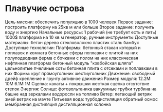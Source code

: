 # Плавучие острова
Цель миссии:
	обеспечить  популяцию в 1000 человек
Первое задание: 
	построить платформу на 25кв м или больше
Второе задание:
	получить воду и энергию
Начальные ресурсы: 
	1 рабочий (не требует есть и пить)
	1000$
	платформа на 10 кв м
	генератор, ручные инструменты
Доступные материалы: 
	бетон
	дерево
	стекловолокно
	пластик
	сталь
	бамбук
Доступные технологии:
 Платформы:
		бетонный стакан который и поплавок и комната
		бетонные сферы поплавки с плитой на них
		полуподводная ферма с бочками с полом на них
		классическая нефтянная платформа
		бетонный модуль "ковбойская шляпа"
		цельнолитые пчелиные соты
		бетонная плита с отсеками и поплавками в них
		Формы:
			круг
			прямоугольник
			шестиугольник
		Движение:
			свободный дрейф
			крепление к грунту
			активное движения
		Размер модуля:
			12.2М
			10М
			6.1М
			1М
		Сцепка:
			канаты + покрышки
			жесткая сцепка
			отсутствие степок
	Энергия:
		Солнце:
			фотовольтаника
			вакуумные трубки
			турбина на башне над зеркалами
			водоросли на топливо
		Ветер:
			летающий ветряк змей
			ветряк на мачте
	Питьевая вода:
		турбодистиляция
		обратный осмос
		мембранная дистиляция
		дистиляционная колонна

